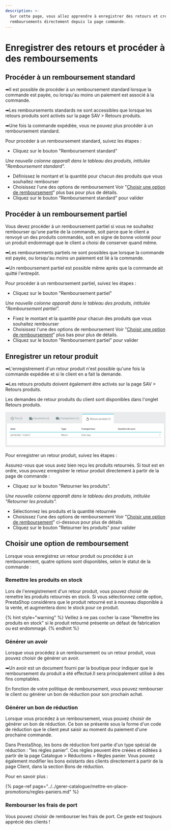 ```yaml
---
description: >-
  Sur cette page, vous allez apprendre à enregistrer des retours et créer des
  remboursements directement depuis la page commande.
---
```


# Enregistrer des retours et procéder à des remboursements

## Procéder à un remboursement standard

➡Il est possible de procéder à un remboursement standard lorsque la commande est payée, ou lorsqu'au moins un paiement est associé à la commande. 

➡Les remboursements standards ne sont accessibles que lorsque les retours produits sont activés sur la page SAV &gt; Retours produits. 

➡Une fois la commande expédiée, vous ne pouvez plus procéder à un remboursement standard.

Pour procéder à un remboursement standard, suivez les étapes :

* Cliquez sur le bouton "Remboursement standard"

_Une nouvelle colonne apparaît dans le tableau des produits, intitulée "Remboursement standard"._ 

* Définissez le montant et la quantité pour chacun des produits que vous souhaitez rembourser
* Choisissez l'une des options de remboursement  Voir "[Choisir une option de remboursement](https://prestashop.gitbook.io/documentation-francaise-1-7/guide-utilisateur/vendre/gerer-commandes/gestion-page-commande/retours-remboursements#choisir-une-option-de-remboursement)" plus bas pour plus de détails. 
* Cliquez sur le bouton "Remboursement standard" pour valider

## Procéder à un remboursement partiel

Vous devez procéder à un remboursement partiel si vous ne souhaitez rembourser qu'une partie de la commande, soit parce que le client a renvoyé un des produits commandés, soit en signe de bonne volonté pour un produit endommagé que le client a choisi de conserver quand même.

➡Les remboursements partiels ne sont possibles que lorsque la commande est payée, ou lorsqu'au moins un paiement est lié à la commande. 

➡Un remboursement partiel est possible même après que la commande ait quitté l'entrepôt.

Pour procéder à un remboursement partiel, suivez les étapes : 

* Cliquez sur le bouton "Remboursement partiel"

_Une nouvelle colonne apparaît dans le tableau des produits, intitulée "Remboursement partiel"._ 

* Fixez le montant et la quantité pour chacun des produits que vous souhaitez rembourser 
* Choisissez l'une des options de remboursement Voir "[Choisir une option de remboursement](https://prestashop.gitbook.io/documentation-francaise-1-7/guide-utilisateur/vendre/gerer-commandes/gestion-page-commande/retours-remboursements#choisir-une-option-de-remboursement)" plus bas pour plus de détails. 
* Cliquez sur le bouton "Remboursement partiel" pour valider

## Enregistrer un retour produit

➡L'enregistrement d'un retour produit n'est possible qu'une fois la commande expédiée et si le client en a fait la demande. 

➡Les retours produits doivent également être activés sur la page SAV &gt; Retours produits. 

Les demandes de retour produits du client sont disponibles dans l'onglet Retours produits.

![Onglet Retours produits dans la section administrative ](../../../../.gitbook/assets/image%20%2815%29.png)

Pour enregistrer un retour produit, suivez les étapes :

Assurez-vous que vous avez bien reçu les produits retournés. Si tout est en ordre, vous pouvez enregistrer le retour produit directement à partir de la page de commande :

* Cliquez sur le bouton "Retourner les produits".

_Une nouvelle colonne apparaît dans le tableau des produits, intitulée "Retourner les produits"._

* Sélectionnez les produits et la quantité retournée
* Choisissez l'une des options de remboursement  Voir "[Choisir une option de remboursement](https://prestashop.gitbook.io/documentation-francaise-1-7/guide-utilisateur/vendre/gerer-commandes/gestion-page-commande/retours-remboursements#choisir-une-option-de-remboursement)" ci-dessous pour plus de détails
* Cliquez sur le bouton "Retourner les produits" pour valider

## Choisir une option de remboursement

Lorsque vous enregistrez un retour produit ou procédez à un remboursement, quatre options sont disponibles, selon le statut de la commande : 

### Remettre les produits en stock

Lors de l'enregistrement d'un retour produit, vous pouvez choisir de remettre les produits retournés en stock. Si vous sélectionnez cette option, PrestaShop considérera que le produit retourné est à nouveau disponible à la vente, et augmentera donc le stock pour ce produit.

{% hint style="warning" %}
Veillez à ne pas cocher la case "Remettre les produits en stock" si le produit retourné présente un défaut de fabrication ou est endommagé.
{% endhint %}

### Générer un avoir 

Lorsque vous procédez à un remboursement ou un retour produit, vous pouvez choisir de générer un avoir. 

➡Un avoir est un document fourni par la boutique pour indiquer que le remboursement du produit a été effectué.Il sera principalement utilisé à des fins comptables. 

En fonction de votre politique de remboursement, vous pouvez rembourser le client ou générer un bon de réduction pour son prochain achat.

### Générer un bon de réduction 

Lorsque vous procédez à un remboursement, vous pouvez choisir de générer un bon de réduction. Ce bon se présente sous la forme d'un code de réduction que le client peut saisir au moment du paiement d'une prochaine commande.

Dans PrestaShop, les bons de réduction font partie d'un type spécial de réduction : "les règles panier". Ces règles peuvent être créées et éditées à partir de la page Catalogue &gt; Réductions &gt; Règles panier. Vous pouvez également modifier les bons existants des clients directement à partir de la page Client, dans la section Bons de réduction.

Pour en savoir plus :

{% page-ref page="../../gerer-catalogue/mettre-en-place-promotions/regles-paniers.md" %}

### Rembourser les frais de port 

Vous pouvez choisir de rembourser les frais de port. Ce geste est toujours apprécié des clients !

